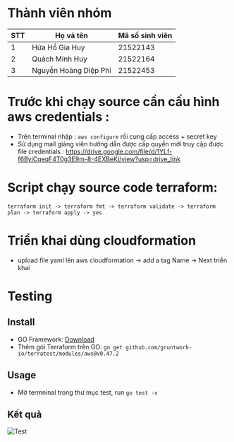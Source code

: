 # Thành viên nhóm #
| STT | Họ và tên          | Mã số sinh viên |
|-----|--------------------|-----------------|
| 1   | Hứa Hồ Gia Huy      | 21522143        |
| 2   | Quách Minh Huy      | 21522164        |
| 3   | Nguyễn Hoàng Diệp Phi|21522453  |

# Trước khi chạy source cần cấu hình aws credentials : #
   - Trên terminal nhập : `aws configure` 
    rồi cung cấp access + secret key 
- Sử dụng mail giảng viên hướng dẫn được cấp quyền mới truy cập được file credentials : https://drive.google.com/file/d/1YLf-f6ByiCqeqF4T0g3E9m-8-4EXBeKi/view?usp=drive_link 
# Script chạy source code terraform: #

`terraform init -> terraform fmt -> terraform validate -> terraform plan -> terraform apply -> yes`

# Triển khai dùng cloudformation #
 - upload file yaml lên aws cloudformation -> add a tag Name -> Next triển khai

# Testing

## Install
- GO Framework: [Download](https://go.dev/doc/install)
- Thêm gói Terraform trên GO: `go get github.com/gruntwork-io/terratest/modules/aws@v0.47.2`

## Usage
- Mở termninal trong thư mục test, run `go test -v`

## Kết quả
![Test](https://drive.google.com/thumbnail?id=1rhkWTQnex8tCd6K1uwuTCnQCeOxiMQWf)



